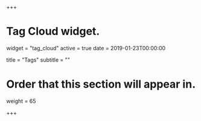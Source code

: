 +++
# Tag Cloud widget.
widget = "tag_cloud"
active = true
date = 2019-01-23T00:00:00

title = "Tags"
subtitle = ""

# Order that this section will appear in.
weight = 65

+++
